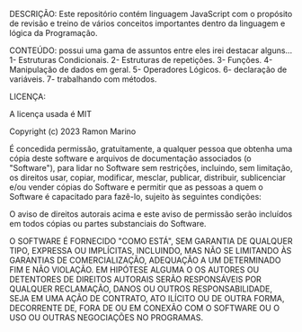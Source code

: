 DESCRIÇÃO: Este repositório contém linguagem JavaScript com o propósito de revisão e treino de vários conceitos importantes dentro da linguagem e lógica da Programação.

CONTEÚDO:
possui uma gama de assuntos entre eles irei destacar alguns...
1- Estruturas Condicionais. 
2- Estruturas de repetições. 
3- Funções.
4- Manipulação de dados em geral.
5- Operadores Lógicos.
6- declaração de variáveis.
7- trabalhando com métodos. 


LICENÇA:

A licença usada é MIT

Copyright (c) 2023 Ramon Marino

É concedida permissão, gratuitamente, a qualquer pessoa que obtenha uma cópia deste software e arquivos de documentação associados (o "Software"), para lidar no Software sem restrições, incluindo, sem limitação, os direitos usar, copiar, modificar, mesclar, publicar, distribuir, sublicenciar e/ou vender cópias do Software e permitir que as pessoas a quem o Software é capacitado para fazê-lo, sujeito às seguintes condições:

O aviso de direitos autorais acima e este aviso de permissão serão incluídos em todos cópias ou partes substanciais do Software.

O SOFTWARE É FORNECIDO "COMO ESTÁ", SEM GARANTIA DE QUALQUER TIPO, EXPRESSA OU IMPLÍCITAS, INCLUINDO, MAS NÃO SE LIMITANDO ÀS GARANTIAS DE COMERCIALIZAÇÃO, ADEQUAÇÃO A UM DETERMINADO FIM E NÃO VIOLAÇÃO. EM HIPÓTESE ALGUMA O OS AUTORES OU DETENTORES DE DIREITOS AUTORAIS SERÃO RESPONSÁVEIS POR QUALQUER RECLAMAÇÃO, DANOS OU OUTROS RESPONSABILIDADE, SEJA EM UMA AÇÃO DE CONTRATO, ATO ILÍCITO OU DE OUTRA FORMA, DECORRENTE DE, FORA DE OU EM CONEXÃO COM O SOFTWARE OU O USO OU OUTRAS NEGOCIAÇÕES NO PROGRAMAS.



